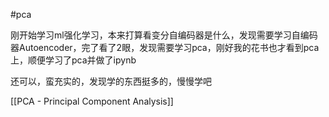 #pca

刚开始学习ml强化学习，本来打算看变分自编码器是什么，发现需要学习自编码器Autoencoder，完了看了2眼，发现需要学习pca，刚好我的花书也才看到pca上，顺便学习了pca并做了ipynb

还可以，蛮充实的，发现学的东西挺多的，慢慢学吧

[[PCA - Principal Component Analysis]]
